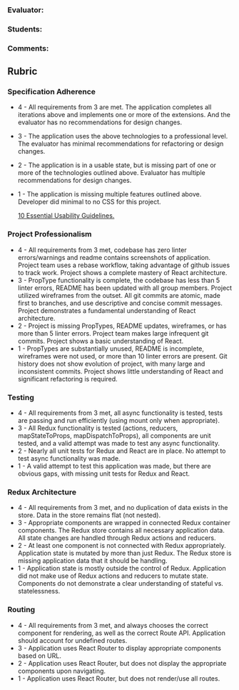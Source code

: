 ### Evaluator:
### Students:
### Comments:

## Rubric

### Specification Adherence

* 4 - All requirements from 3 are met. The application completes all iterations above and implements one or more of the extensions. And the evaluator has no recommendations for design changes.
* 3 - The application uses the above technologies to a professional level. The evaluator has minimal recommendations for refactoring or design changes.
* 2 - The application is in a usable state, but is missing part of one or more of the technologies outlined above. Evaluator has multiple recommendations for design changes.
* 1 - The application is missing multiple features outlined above. Developer did minimal to no CSS for this project.

  [10 Essential Usability Guidelines.](https://speckyboy.com/10-essential-web-application-usability-guidelines/)

### Project Professionalism

* 4 - All requirements from 3 met, codebase has zero linter errors/warnings and readme contains screenshots of application. Project team uses a rebase workflow, taking advantage of github issues to track work. Project shows a complete mastery of React architecture.
* 3 - PropType functionality is complete, the codebase has less than 5 linter errors, README has been updated with all group members. Project utilized wireframes from the outset. All git commits are atomic, made first to branches, and use descriptive and concise commit messages. Project demonstrates a fundamental understanding of React architecture.
* 2 - Project is missing PropTypes, README updates, wireframes, or has more than 5 linter errors. Project team makes large infrequent git commits. Project shows a basic understanding of React.
* 1 - PropTypes are substantially unused, README is incomplete, wireframes were not used, or more than 10 linter errors are present. Git history does not show evolution of project, with many large and inconsistent commits. Project shows little understanding of React and significant refactoring is required.

### Testing

* 4 - All requirements from 3 met, all async functionality is tested, tests are passing and run efficiently (using mount only when appropriate).
* 3 - All Redux functionality is tested (actions, reducers, mapStateToProps, mapDispatchToProps), all components are unit tested, and a valid attempt was made to test any async functionality.
* 2 - Nearly all unit tests for Redux and React are in place. No attempt to test async functionality was made.
* 1 - A valid attempt to test this application was made, but there are obvious gaps, with missing unit tests for Redux and React.

### Redux Architecture

* 4 - All requirements from 3 met, and no duplication of data exists in the store. Data in the store remains flat (not nested).
* 3 - Appropriate components are wrapped in connected Redux container components. The Redux store contains all necessary      application data. All state changes are handled through Redux actions and reducers.
* 2 - At least one component is not connected with Redux appropriately. Application state is mutated by more than just Redux. The Redux store is missing application data that it should be handling.
* 1 - Application state is mostly outside the control of Redux. Application did not make use of Redux actions and reducers to mutate state. Components do not demonstrate a clear understanding of stateful vs. statelessness.

### Routing

* 4 - All requirements from 3 met, and always chooses the correct component for rendering, as well as the correct Route API. Application should account for undefined routes.
* 3 - Application uses React Router to display appropriate components based on URL.
* 2 - Application uses React Router, but does not display the appropriate components upon navigating.
* 1 - Application uses React Router, but does not render/use all routes.
